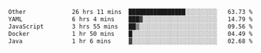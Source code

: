 <!--START_SECTION:waka-->

```txt
Other             26 hrs 11 mins  ████████████████░░░░░░░░░   63.73 %
YAML              6 hrs 4 mins    ███▓░░░░░░░░░░░░░░░░░░░░░   14.79 %
JavaScript        3 hrs 55 mins   ██▒░░░░░░░░░░░░░░░░░░░░░░   09.56 %
Docker            1 hr 50 mins    █░░░░░░░░░░░░░░░░░░░░░░░░   04.49 %
Java              1 hr 6 mins     ▓░░░░░░░░░░░░░░░░░░░░░░░░   02.68 %
```

<!--END_SECTION:waka--> 
 

